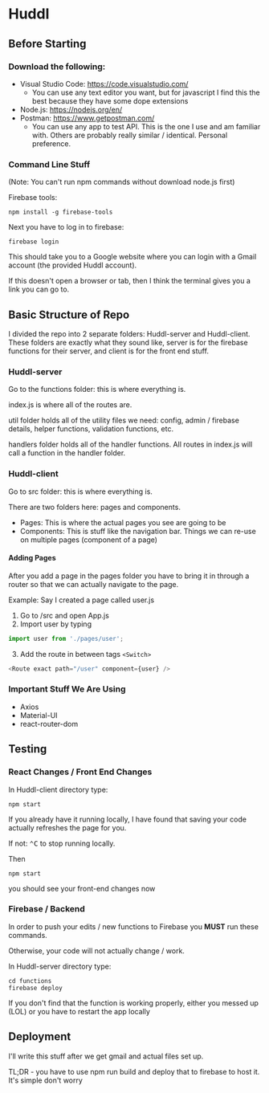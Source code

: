 # Huddl


## Before Starting

### Download the following:

* Visual Studio Code: https://code.visualstudio.com/
	* You can use any text editor you want, but for javascript I find this the best because they have some dope extensions
* Node.js: https://nodejs.org/en/
* Postman: https://www.getpostman.com/
	* You can use any app to test API. This is the one I use and am familiar with. Others are probably really similar / identical. Personal preference.

### Command Line Stuff

(Note: You can't run npm commands without download node.js first)

Firebase tools:
```
npm install -g firebase-tools
```
Next you have to log in to firebase:
```
firebase login
```
This should take you to a Google website where you can login with a Gmail account (the provided Huddl account).

If this doesn't open a browser or tab, then I think the terminal gives you a link you can go to.



## Basic Structure of Repo

I divided the repo into 2 separate folders: Huddl-server and Huddl-client. 
These folders are exactly what they sound like, server is for the firebase functions for their server, and client is for the front end stuff.

### Huddl-server

Go to the functions folder: this is where everything is.

index.js is where all of the routes are.

util folder holds all of the utility files we need: config, admin / firebase details, helper functions, validation functions, etc.

handlers folder holds all of the handler functions. All routes in index.js will call a function in the handler folder. 

### Huddl-client 

Go to src folder: this is where everything is.

There are two folders here: pages and components.

* Pages: This is where the actual pages you see are going to be
* Components: This is stuff like the navigation bar. Things we can re-use on multiple pages (component of a page)

#### Adding Pages

After you add a page in the pages folder you have to bring it in through a router so that we can actually navigate to the page. 

Example: Say I created a page called user.js

1. Go to /src and open App.js
2. Import user by typing 
```javascript
import user from './pages/user';
```
3. Add the route in between tags `<Switch>`
```javascript
<Route exact path="/user" component={user} />
```


### Important Stuff We Are Using
* Axios
* Material-UI
* react-router-dom

## Testing

### React Changes / Front End Changes

In Huddl-client directory type:
```
npm start
```

If you already have it running locally, I have found that saving your code actually refreshes the page for you.

If not:
<kbd>⌃C</kbd> to stop running locally.

Then
```
npm start
```

you should see your front-end changes now

### Firebase / Backend 

In order to push your edits / new functions to Firebase you **MUST** run these commands. 

Otherwise, your code will not actually change / work.

In Huddl-server directory type:
```
cd functions
firebase deploy
```

If you don't find that the function is working properly, either you messed up (LOL) or you have to restart the app locally



## Deployment

I'll write this stuff after we get gmail and actual files set up. 

TL;DR - you have to use npm run build and deploy that to firebase to host it. It's simple don't worry